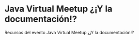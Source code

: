 # Java Virtual Meetup ¿¡Y la documentación!?

Recursos del evento Java Virtual Meetup ¿¡Y la documentación!?
